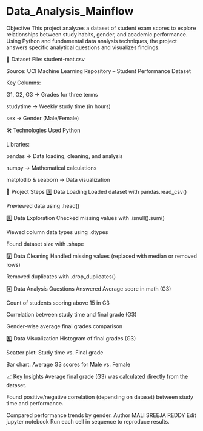 # Data_Analysis_Mainflow
Objective
This project analyzes a dataset of student exam scores to explore relationships between study habits, gender, and academic performance. Using Python and fundamental data analysis techniques, the project answers specific analytical questions and visualizes findings.

📂 Dataset
File: student-mat.csv

Source: UCI Machine Learning Repository – Student Performance Dataset

Key Columns:

G1, G2, G3 → Grades for three terms

studytime → Weekly study time (in hours)

sex → Gender (Male/Female)

🛠 Technologies Used
Python

Libraries:

pandas → Data loading, cleaning, and analysis

numpy → Mathematical calculations

matplotlib & seaborn → Data visualization

📜 Project Steps
1️⃣ Data Loading
Loaded dataset with pandas.read_csv()

Previewed data using .head()

2️⃣ Data Exploration
Checked missing values with .isnull().sum()

Viewed column data types using .dtypes

Found dataset size with .shape

3️⃣ Data Cleaning
Handled missing values (replaced with median or removed rows)

Removed duplicates with .drop_duplicates()

4️⃣ Data Analysis Questions Answered
Average score in math (G3)

Count of students scoring above 15 in G3

Correlation between study time and final grade (G3)

Gender-wise average final grades comparison

5️⃣ Data Visualization
Histogram of final grades (G3)

Scatter plot: Study time vs. Final grade

Bar chart: Average G3 scores for Male vs. Female

📈 Key Insights
Average final grade (G3) was calculated directly from the dataset.

Found positive/negative correlation (depending on dataset) between study time and performance.

Compared performance trends by gender.
Author 
MALI SREEJA REDDY
Edit
jupyter notebook
Run each cell in sequence to reproduce results.
